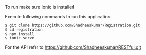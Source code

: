 To run make sure Ionic is installed

Execute following commands to run this application.

```
$ git clone https://github.com/Shadheeskumar/Registration.git
$ cd registration
$ npm install
$ ionic serve
```

For the API refer to https://github.com/Shadheeskumar/RESTful.git
